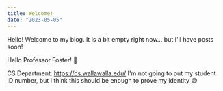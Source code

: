 ```yaml
---
title: Welcome!
date: "2023-05-05"
---
```


Hello! Welcome to my blog. It is a bit empty right now... but I'll have posts soon!

Hello Professor Foster! 👋

CS Department: https://cs.wallawalla.edu/
I'm not going to put my student ID number, but I think this should be enough to prove my identity 😅
``` 